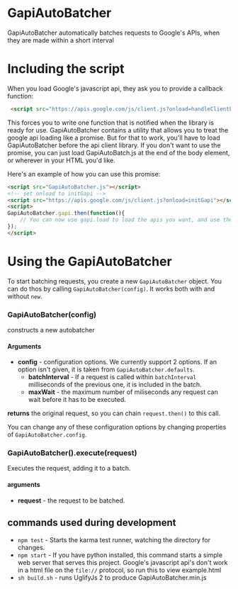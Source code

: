 # GapiAutoBatcher

GapiAutoBatcher automatically batches requests to Google's APIs, when they are
made within a short interval

#  Including the script

When you load Google's javascript api, they ask you to provide a callback function:

```html
 <script src="https://apis.google.com/js/client.js?onload=handleClientLoad"></script>
```

This forces you to write one function that is notified when the library is ready
for use. GapiAutoBatcher contains a utility that allows you to treat the google
api loading like a promise. But for that to work, you'll have to load
GapiAutoBatcher before the api client library. If you don't want to use the promise,
you can just load GapiAutoBatch.js at the end of the body element, or wherever in your HTML you'd like.

Here's an example of how you can use this promise:

```html
<script src="GapiAutoBatcher.js"></script> 
<!-- set onload to initGapi -->
<script src="https://apis.google.com/js/client.js?onload=initGapi"></script>
<script>
GapiAutoBatcher.gapi.then(function(){
	// You can now use gapi.load to load the apis you want, and use them. 
});
</script>
```

# Using the GapiAutoBatcher

To start batching requests, you create a new `GapiAutoBatcher` object. You can
do thos by calling `GapiAutoBatcher(config)`. It works both with and without `new`.

### GapiAutoBatcher(config)

constructs a new autobatcher

#### Arguments

 - **config** - configuration options. We currently support 2 options. If an option isn't given, it is taken from `GapiAutoBatcher.defaults`.
   - **batchInterval** - If a request is called within `batchInterval` milliseconds of the previous one, it is included in the batch.
   - **maxWait** - the maximum number of miliseconds any request can wait before it has to be executed.

**returns** the original request, so you can chain `request.then()` to this call.

You can change any of these configuration options by changing properties of `GapiAutoBatcher.config`.

### GapiAutoBatcher().execute(request)

Executes the request, adding it to a batch.

#### arguments

 - **request** - the request to be batched.

## commands used during development

 - `npm test` - Starts the karma test runner, watching the directory for changes.
 - `npm start` - If you have python installed, this command starts a simple web server that serves this project. Google's javascript api's don't work in a html file on the `file://` protocol, so run this to view example.html
 - `sh build.sh` - runs UglifyJs 2 to produce GapiAutoBatcher.min.js
